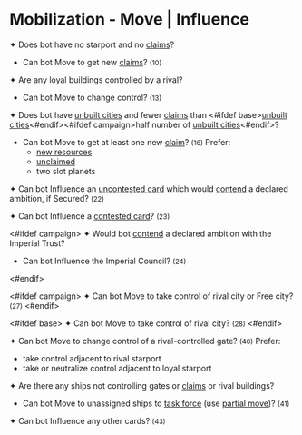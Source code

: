 # Mobilization - Move | Influence

✦ Does bot have no starport and no <ins>claims</ins>?

- <!-- priority=3 --> Can bot Move to get new <ins>claims</ins>? <span style="font-size: 12px;">(10)</span>

✦ Are any loyal buildings controlled by a rival?

- <!-- priority=4 --> Can bot Move to change control? <span style="font-size: 12px;">(13)</span>

✦ Does bot have <ins>unbuilt cities</ins> and fewer <ins>claims</ins> than <#ifdef base><ins>unbuilt cities</ins><#endif><#ifdef campaign>half number of <ins>unbuilt cities</ins><#endif>?

- <!-- priority=5 --> Can bot Move to get at least one new <ins>claim</ins>? <span style="font-size: 12px;">(16)</span> Prefer:
	- <ins>new resources</ins>
	- <ins>unclaimed</ins>
	- two slot planets

✦ <!-- priority=8 --> Can bot Influence an <ins>uncontested card</ins> which would <ins>contend</ins> a declared ambition, if Secured? <span style="font-size: 12px;">(22)</span>

✦ <!-- priority=9 --> Can bot Influence a <ins>contested card</ins>? <span style="font-size: 12px;">(23)</span>

<#ifdef campaign>
✦ Would bot <ins>contend</ins> a declared ambition with the Imperial Trust?

- <!-- priority=9.5 --> Can bot Influence the Imperial Council? <span style="font-size: 12px;">(24)</span>
<#endif>

<#ifdef campaign>
✦ <!-- priority=10 --> Can bot Move to take control of rival city or Free city? <span style="font-size: 12px;">(27)</span>
<#endif>

<#ifdef base>
✦ <!-- priority=10 --> Can bot Move to take control of rival city? <span style="font-size: 12px;">(28)</span>
<#endif>

✦ Can bot Move to change control of a rival-controlled gate? <span style="font-size: 12px;">(40)</span> Prefer:

- take control adjacent to rival starport
- take or neutralize control adjacent to loyal starport

✦ Are there any ships not controlling gates or <ins>claims</ins> or rival buildings?

- Can bot Move to unassigned ships to <ins>task force</ins> (use <ins>partial move</ins>)? <span style="font-size: 12px;">(41)</span>

✦ Can bot Influence any other cards? <span style="font-size: 12px;">(43)</span>

<div class="pagebreak"> </div>
